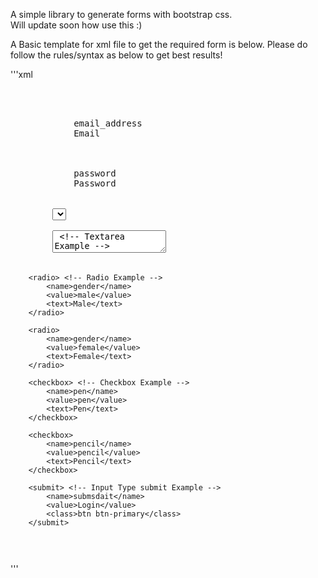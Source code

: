A simple library to generate forms with bootstrap css.</br>
Will update soon how use this :)

A Basic template for xml file to get the required form is below.
Please do follow the rules/syntax as below to get best results!

'''xml
<pre>
<?xml version='1.0' encoding='UTF-8'?>
<form>
		<email><!-- Input Tag Example -->
			<name>email_address</name>
			<placeholder>Email</placeholder>
		</email>

		<password>
			<name>password</name>
			<placeholder>Password</placeholder>
		</password>

		<select> <!-- Select tag example -->
			<name>category</name>
			<options>
				<SelectCategory><value>0</value></SelectCategory>
				<Option1><value>option1</value></Option1>
				<Option2><value>option2</value></Option2>
				<Option3><value>option3</value></Option3>
				<Option4><value>option4</value></Option4>
			</options>
		</select>

		<textarea> <!-- Textarea Example -->
			<name>description</name>
			<placeholder>Description</placeholder>
		</textarea>

		<radio> <!-- Radio Example -->
			<name>gender</name>
			<value>male</value>
			<text>Male</text>
		</radio>

		<radio>
			<name>gender</name>
			<value>female</value>
			<text>Female</text>
		</radio>

		<checkbox> <!-- Checkbox Example -->
			<name>pen</name>
			<value>pen</value>
			<text>Pen</text>
		</checkbox>

		<checkbox>
			<name>pencil</name>
			<value>pencil</value>
			<text>Pencil</text>
		</checkbox>

		<submit> <!-- Input Type submit Example -->
			<name>submsdait</name>
			<value>Login</value>
			<class>btn btn-primary</class>
		</submit>
</form></pre>'''

